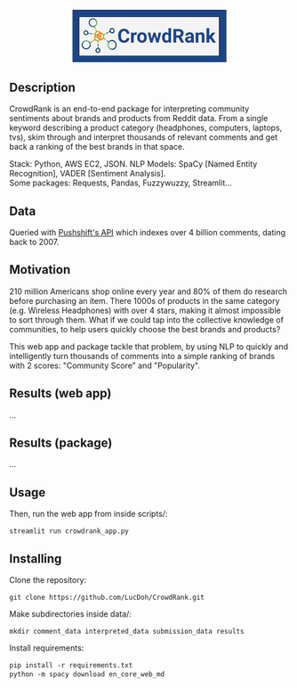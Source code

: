 <p align="center">
<img width="55%" src='static/CrowdRank_Logo.png'>
</p>

## Description
CrowdRank is an end-to-end package for interpreting community sentiments about brands and products from Reddit data. From a single keyword describing a product category (headphones, computers, laptops, tvs), skim through and interpret thousands of relevant comments and get back a ranking of the best brands in that space.


Stack: Python, AWS EC2, JSON. 
NLP Models: SpaCy [Named Entity Recognition], VADER [Sentiment Analysis].   
Some packages: Requests, Pandas, Fuzzywuzzy, Streamlit...

## Data
Queried with [Pushshift's API](https://reddit-api.readthedocs.io/en/latest/) which indexes over 4 billion comments, dating back to 2007.

## Motivation
210 million Americans shop online every year and 80% of them do research before purchasing an item. There 1000s of products in the same category (e.g. Wireless Headphones) with over 4 stars, making it almost impossible to sort through them. What if we could tap into the collective knowledge of communities, to help users quickly choose the best brands and products?

This web app and package tackle that problem, by using NLP to quickly and intelligently turn thousands of comments into a simple ranking of brands with 2 scores: "Community Score" and "Popularity".

## Results (web app)
...  
## Results (package)
...  
## Usage
Then, run the web app from inside scripts/:  

    streamlit run crowdrank_app.py

## Installing
Clone the repository:  

    git clone https://github.com/LucDoh/CrowdRank.git  

Make subdirectories inside data/:  

    mkdir comment_data interpreted_data submission_data results

Install requirements:  

    pip install -r requirements.txt  
    python -m spacy download en_core_web_md


